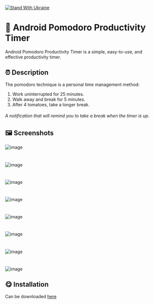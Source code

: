 [![Stand With Ukraine](https://raw.githubusercontent.com/vshymanskyy/StandWithUkraine/main/banner-direct-single.svg)](https://stand-with-ukraine.pp.ua)

# 🍅 Android Pomodoro Productivity Timer


Android Pomodoro Productivity Timer is a simple, easy-to-use, and effective productivity timer.
## ⏰ Description
The pomodoro technique is a personal time management method:
1. Work uninterrupted for 25 minutes.
2. Walk away and break for 5 minutes.
3. After 4 tomatoes, take a longer break.

###### A notification that will remind you to take a break when the timer is up.

## 🖼️ Screenshots

![image](images/1.png "Pomodoro")
#
![image](images/2.png "Pomodoro")
#
![image](images/3.png "Pomodoro")
#
![image](images/4.png "Pomodoro")
#
![image](images/5.png "Pomodoro")
#
![image](images/6.png "Pomodoro")
#
![image](images/7.png "Pomodoro")
#
![image](images/9.png "Pomodoro")

## 😋 Installation
Can be downloaded [here](https://github.com/MishaIvasyutyn/PomodoroTimer/blob/master/app/release/app-release.apk?raw=true)

